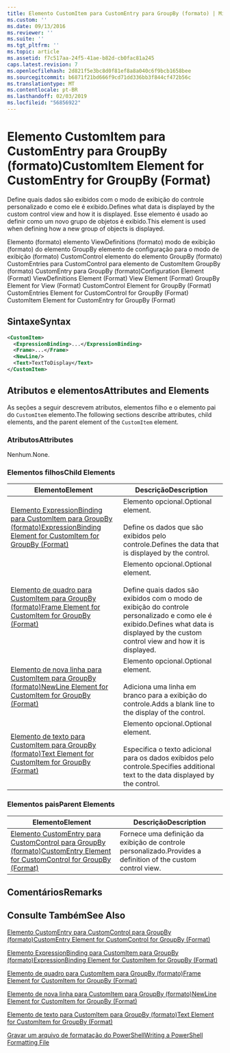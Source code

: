 ```yaml
---
title: Elemento CustomItem para CustomEntry para GroupBy (formato) | Microsoft Docs
ms.custom: ''
ms.date: 09/13/2016
ms.reviewer: ''
ms.suite: ''
ms.tgt_pltfrm: ''
ms.topic: article
ms.assetid: f7c517aa-24f5-41ae-b82d-cb0fac81a245
caps.latest.revision: 7
ms.openlocfilehash: 2d821f5e3bc8d0f81ef8a8a040c6f9bcb1658bee
ms.sourcegitcommit: b6871f21bd666f9cd71dd336bb3f844cf472b56c
ms.translationtype: MT
ms.contentlocale: pt-BR
ms.lasthandoff: 02/03/2019
ms.locfileid: "56856922"
---
```

# <a name="customitem-element-for-customentry-for-groupby-format"></a><span data-ttu-id="1e1eb-102">Elemento CustomItem para CustomEntry para GroupBy (formato)</span><span class="sxs-lookup"><span data-stu-id="1e1eb-102">CustomItem Element for CustomEntry for GroupBy (Format)</span></span>

<span data-ttu-id="1e1eb-103">Define quais dados são exibidos com o modo de exibição do controle personalizado e como ele é exibido.</span><span class="sxs-lookup"><span data-stu-id="1e1eb-103">Defines what data is displayed by the custom control view and how it is displayed.</span></span> <span data-ttu-id="1e1eb-104">Esse elemento é usado ao definir como um novo grupo de objetos é exibido.</span><span class="sxs-lookup"><span data-stu-id="1e1eb-104">This element is used when defining how a new group of objects is displayed.</span></span>

<span data-ttu-id="1e1eb-105">Elemento (formato) elemento ViewDefinitions (formato) modo de exibição (formato) do elemento GroupBy elemento de configuração para o modo de exibição (formato) CustomControl elemento do elemento GroupBy (formato) CustomEntries para CustomControl para elemento de CustomItem GroupBy (formato) CustomEntry para GroupBy (formato)</span><span class="sxs-lookup"><span data-stu-id="1e1eb-105">Configuration Element (Format) ViewDefinitions Element (Format) View Element (Format) GroupBy Element for View (Format) CustomControl Element for GroupBy (Format) CustomEntries Element for CustomControl for GroupBy (Format) CustomItem Element for CustomEntry for GroupBy (Format)</span></span>

## <a name="syntax"></a><span data-ttu-id="1e1eb-106">Sintaxe</span><span class="sxs-lookup"><span data-stu-id="1e1eb-106">Syntax</span></span>

```xml
<CustomItem>
  <ExpressionBinding>...</ExpressionBinding>
  <Frame>...</Frame>
  <NewLine/>
  <Text>TextToDisplay</Text>
</CustomItem>
```

## <a name="attributes-and-elements"></a><span data-ttu-id="1e1eb-107">Atributos e elementos</span><span class="sxs-lookup"><span data-stu-id="1e1eb-107">Attributes and Elements</span></span>

<span data-ttu-id="1e1eb-108">As seções a seguir descrevem atributos, elementos filho e o elemento pai do `CustomItem` elemento.</span><span class="sxs-lookup"><span data-stu-id="1e1eb-108">The following sections describe attributes, child elements, and the parent element of the `CustomItem` element.</span></span>

### <a name="attributes"></a><span data-ttu-id="1e1eb-109">Atributos</span><span class="sxs-lookup"><span data-stu-id="1e1eb-109">Attributes</span></span>

<span data-ttu-id="1e1eb-110">Nenhum.</span><span class="sxs-lookup"><span data-stu-id="1e1eb-110">None.</span></span>

### <a name="child-elements"></a><span data-ttu-id="1e1eb-111">Elementos filhos</span><span class="sxs-lookup"><span data-stu-id="1e1eb-111">Child Elements</span></span>

|<span data-ttu-id="1e1eb-112">Elemento</span><span class="sxs-lookup"><span data-stu-id="1e1eb-112">Element</span></span>|<span data-ttu-id="1e1eb-113">Descrição</span><span class="sxs-lookup"><span data-stu-id="1e1eb-113">Description</span></span>|
|-------------|-----------------|
|[<span data-ttu-id="1e1eb-114">Elemento ExpressionBinding para CustomItem para GroupBy (formato)</span><span class="sxs-lookup"><span data-stu-id="1e1eb-114">ExpressionBinding Element for CustomItem for GroupBy (Format)</span></span>](./expressionbinding-element-for-customitem-for-groupby-format.md)|<span data-ttu-id="1e1eb-115">Elemento opcional.</span><span class="sxs-lookup"><span data-stu-id="1e1eb-115">Optional element.</span></span><br /><br /> <span data-ttu-id="1e1eb-116">Define os dados que são exibidos pelo controle.</span><span class="sxs-lookup"><span data-stu-id="1e1eb-116">Defines the data that is displayed by the control.</span></span>|
|[<span data-ttu-id="1e1eb-117">Elemento de quadro para CustomItem para GroupBy (formato)</span><span class="sxs-lookup"><span data-stu-id="1e1eb-117">Frame Element for CustomItem for GroupBy (Format)</span></span>](./frame-element-for-customitem-for-groupby-format.md)|<span data-ttu-id="1e1eb-118">Elemento opcional.</span><span class="sxs-lookup"><span data-stu-id="1e1eb-118">Optional element.</span></span><br /><br /> <span data-ttu-id="1e1eb-119">Define quais dados são exibidos com o modo de exibição do controle personalizado e como ele é exibido.</span><span class="sxs-lookup"><span data-stu-id="1e1eb-119">Defines what data is displayed by the custom control view and how it is displayed.</span></span>|
|[<span data-ttu-id="1e1eb-120">Elemento de nova linha para CustomItem para GroupBy (formato)</span><span class="sxs-lookup"><span data-stu-id="1e1eb-120">NewLine Element for CustomItem for GroupBy (Format)</span></span>](./newline-element-for-customitem-for-groupby-format.md)|<span data-ttu-id="1e1eb-121">Elemento opcional.</span><span class="sxs-lookup"><span data-stu-id="1e1eb-121">Optional element.</span></span><br /><br /> <span data-ttu-id="1e1eb-122">Adiciona uma linha em branco para a exibição do controle.</span><span class="sxs-lookup"><span data-stu-id="1e1eb-122">Adds a blank line to the display of the control.</span></span>|
|[<span data-ttu-id="1e1eb-123">Elemento de texto para CustomItem para GroupBy (formato)</span><span class="sxs-lookup"><span data-stu-id="1e1eb-123">Text Element for CustomItem for GroupBy (Format)</span></span>](./text-element-for-customitem-for-groupby-format.md)|<span data-ttu-id="1e1eb-124">Elemento opcional.</span><span class="sxs-lookup"><span data-stu-id="1e1eb-124">Optional element.</span></span><br /><br /> <span data-ttu-id="1e1eb-125">Especifica o texto adicional para os dados exibidos pelo controle.</span><span class="sxs-lookup"><span data-stu-id="1e1eb-125">Specifies additional text to the data displayed by the control.</span></span>|

### <a name="parent-elements"></a><span data-ttu-id="1e1eb-126">Elementos pais</span><span class="sxs-lookup"><span data-stu-id="1e1eb-126">Parent Elements</span></span>

|<span data-ttu-id="1e1eb-127">Elemento</span><span class="sxs-lookup"><span data-stu-id="1e1eb-127">Element</span></span>|<span data-ttu-id="1e1eb-128">Descrição</span><span class="sxs-lookup"><span data-stu-id="1e1eb-128">Description</span></span>|
|-------------|-----------------|
|[<span data-ttu-id="1e1eb-129">Elemento CustomEntry para CustomControl para GroupBy (formato)</span><span class="sxs-lookup"><span data-stu-id="1e1eb-129">CustomEntry Element for CustomControl for GroupBy (Format)</span></span>](./customentry-element-for-customcontrol-for-groupby-format.md)|<span data-ttu-id="1e1eb-130">Fornece uma definição da exibição de controle personalizado.</span><span class="sxs-lookup"><span data-stu-id="1e1eb-130">Provides a definition of the custom control view.</span></span>|

## <a name="remarks"></a><span data-ttu-id="1e1eb-131">Comentários</span><span class="sxs-lookup"><span data-stu-id="1e1eb-131">Remarks</span></span>

## <a name="see-also"></a><span data-ttu-id="1e1eb-132">Consulte Também</span><span class="sxs-lookup"><span data-stu-id="1e1eb-132">See Also</span></span>

[<span data-ttu-id="1e1eb-133">Elemento CustomEntry para CustomControl para GroupBy (formato)</span><span class="sxs-lookup"><span data-stu-id="1e1eb-133">CustomEntry Element for CustomControl for GroupBy (Format)</span></span>](./customentry-element-for-customcontrol-for-groupby-format.md)

[<span data-ttu-id="1e1eb-134">Elemento ExpressionBinding para CustomItem para GroupBy (formato)</span><span class="sxs-lookup"><span data-stu-id="1e1eb-134">ExpressionBinding Element for CustomItem for GroupBy (Format)</span></span>](./expressionbinding-element-for-customitem-for-groupby-format.md)

[<span data-ttu-id="1e1eb-135">Elemento de quadro para CustomItem para GroupBy (formato)</span><span class="sxs-lookup"><span data-stu-id="1e1eb-135">Frame Element for CustomItem for GroupBy (Format)</span></span>](./frame-element-for-customitem-for-groupby-format.md)

[<span data-ttu-id="1e1eb-136">Elemento de nova linha para CustomItem para GroupBy (formato)</span><span class="sxs-lookup"><span data-stu-id="1e1eb-136">NewLine Element for CustomItem for GroupBy (Format)</span></span>](./newline-element-for-customitem-for-groupby-format.md)

[<span data-ttu-id="1e1eb-137">Elemento de texto para CustomItem para GroupBy (formato)</span><span class="sxs-lookup"><span data-stu-id="1e1eb-137">Text Element for CustomItem for GroupBy (Format)</span></span>](./text-element-for-customitem-for-groupby-format.md)

[<span data-ttu-id="1e1eb-138">Gravar um arquivo de formatação do PowerShell</span><span class="sxs-lookup"><span data-stu-id="1e1eb-138">Writing a PowerShell Formatting File</span></span>](./writing-a-powershell-formatting-file.md)
